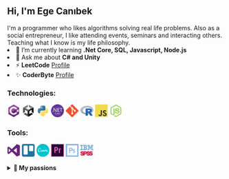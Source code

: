 <h2>Hi, I'm Ege Canıbek</h2>
<h align="left">I'm a programmer who likes algorithms solving real life problems. Also as a social entrepreneur, I like attending events, seminars and interacting others. Teaching what I know is my life philosophy.</h>
<br>
<li>🌱 I’m currently learning <strong>.Net Core, SQL, Javascript, Node.js</strong></li>
<li>💬 Ask me about <strong>C# and Unity</strong></li>
<li>⚡ <strong>LeetCode</strong> <a href="https://leetcode.com/egosdev/">Profile</a></li>
<li>✨ <strong>CoderByte</strong> <a href="https://coderbyte.com/profile/egedev">Profile</a></li>

<h3 align="left">Technologies:</h3>
<p align="left">
<img src="https://raw.githubusercontent.com/devicons/devicon/master/icons/csharp/csharp-original.svg" alt="C#" width="30" height="30" />
<img src="https://raw.githubusercontent.com/devicons/devicon/master/icons/unity/unity-original.svg" alt="Unity" width="30" height="30" />
<img src="https://raw.githubusercontent.com/devicons/devicon/master/icons/python/python-original.svg" alt="Python" width="30" height="30" />
<img src="https://raw.githubusercontent.com/devicons/devicon/master/icons/dotnetcore/dotnetcore-original.svg" alt=".Net Core" width="30" height="30" />
<img src="https://raw.githubusercontent.com/devicons/devicon/master/icons/git/git-original.svg" alt=".git" width="30" height="30" />
<img src="https://raw.githubusercontent.com/devicons/devicon/master/icons/r/r-original.svg" alt="R" width="30" height="30" />
<img src="https://raw.githubusercontent.com/devicons/devicon/master/icons/javascript/javascript-original.svg" alt="JS" width="30" height="30" />
<img src="https://raw.githubusercontent.com/devicons/devicon/master/icons/nodejs/nodejs-original.svg" alt="Node.js" width="30" height="30" />
</p>
<h3 align="left">Tools:</h3>
<p align="left">
<img src="https://raw.githubusercontent.com/devicons/devicon/master/icons/visualstudio/visualstudio-plain.svg" alt="Visual Studio" width="30" height="30" />
<img src="https://raw.githubusercontent.com/devicons/devicon/master/icons/trello/trello-plain.svg" alt="Trello" width="30" height="30" />
<img src="https://raw.githubusercontent.com/devicons/devicon/master/icons/canva/canva-original.svg" alt="Canva" width="30" height="30" />
<img src="https://raw.githubusercontent.com/devicons/devicon/master/icons/premierepro/premierepro-original.svg" alt="Premiere Pro" width="30" height="30" />
<img src="https://raw.githubusercontent.com/devicons/devicon/master/icons/photoshop/photoshop-line.svg" alt="Photoshop" width="30" height="30" />
<img src="https://raw.githubusercontent.com/devicons/devicon/master/icons/spss/spss-original.svg" alt="SPSS" width="30" height="30" />
</p>

<details>
  <summary><strong>🧡  My passions</strong></summary>
  <br>
  <ul>
    <li>Video Games</li>
    <li>Software</li>
    <li>History</li>
    <li>Science</li>
    <li>Biology</li>
    <li>Sustainable Development</li>
  </ul>
</details>
<!--
**Egosdev/Egosdev** is a ✨ _special_ ✨ repository because its `README.md` (this file) appears on your GitHub profile.

Here are some ideas to get you started:

- 🔭 I’m currently working on ...
- 🌱 I’m currently learning ...
- 👯 I’m looking to collaborate on ...
- 🤔 I’m looking for help with ...
- 💬 Ask me about ...
- 📫 How to reach me: ...
- 😄 Pronouns: ...
- ⚡ Fun fact: ...
-->
